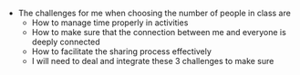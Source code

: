 - The challenges for me when choosing the number of people in class are
    - How to manage time properly in activities
    - How to make sure that the connection between me and everyone is deeply connected
    - How to facilitate the sharing process effectively
    - I will need to deal and integrate these 3 challenges to make sure

